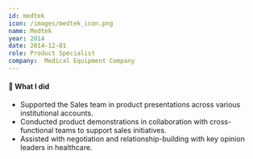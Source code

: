 ```yaml
---
id: medtek
icon: /images/medtek_icon.png
name: Medtek
year: 2014
date: 2014-12-01
role: Product Specialist
company:  Medical Equipment Company
---
```


#### 🔧 What I did

- Supported the Sales team in product presentations across various institutional accounts.
- Conducted product demonstrations in collaboration with cross-functional teams to support sales initiatives.
- Assisted with negotiation and relationship-building with key opinion leaders in healthcare.